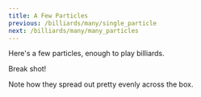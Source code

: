 ```yaml
---
title: A Few Particles
previous: /billiards/many/single_particle
next: /billiards/many/many_particles
---
```


<script>
    var sim = createSimulation({
        initialize: function(simulation) {
            var p = simulation.parameters;
            p.friction = 0.2;
            p.boxWidth = 40;

            initBilliards(simulation, 16);

    		setToolbarAvailableTools(simulation.toolbar, ["impulse"]);
        }
    });
</script>


Here's a few particles, enough to play billiards.

Break shot!

<script>
    cue(isBilliardsTriangleSplit(sim));
    endStep();
</script>

Note how they spread out pretty evenly across the box.
